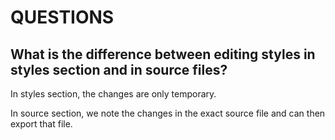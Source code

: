# QUESTIONS

## What is the difference between editing styles in styles section and in source files?

In styles section, the changes are only temporary.

In source section, we note the changes in the exact source file and can then export that
file.